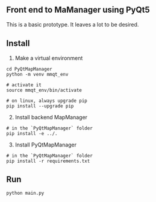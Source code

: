 ## Front end to MaManager using PyQt5

This is a basic prototype. It leaves a lot to be desired.

## Install

1) Make a virtual environment

```
cd PyQtMapManager
python -m venv mmqt_env

# activate it
source mmqt_env/bin/activate

# on linux, always upgrade pip
pip install --upgrade pip

```

2) Install backend MapManager

```
# in the `PyQtMapManager` folder
pip install -e ../.
```

3) Install PyQtMapManager

```
# in the `PyQtMapManager` folder
pip install -r requirements.txt
```

## Run

```
python main.py
```